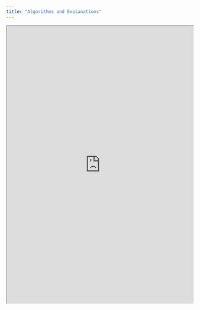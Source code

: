 ```yaml
---
title: "Algorithms and Explanations"
---
```




<iframe height="750" width="100%" src="https://ewelton.github.io/ktest/wiki.html#Algorithms%20and%20Explanations"></iframe>
